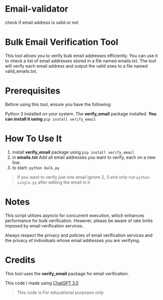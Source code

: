 # Email-validator
check if email address is valid or not

# Bulk Email Verification Tool

This tool allows you to verify bulk email addresses efficiently. You can use it to check a list of email addresses stored in a file named emails.txt. The tool will verify each email address and output the valid ones to a file named valid_emails.txt.

# Prerequisites
Before using this tool, ensure you have the following:

Python 3 installed on your system.
The **verify_email** package installed. 
**You can install it using** 
`pip install verify_email`

# How To Use It
1) install **verify_email** package using `pip install verify_email`
2) in **emails.txt** Add all email addresses you want to verify, each on a new line.
3) to start: `python bulk.py`
> If you want to verify just one email ignore 2, 3 and only run `python single.py` after editing the email in it

# Notes

This script utilizes asyncio for concurrent execution, which enhances performance for bulk verification. However, please be aware of rate limits imposed by email verification services.

Always respect the privacy and policies of email verification services and the privacy of individuals whose email addresses you are verifying.

# Credits

This tool uses the **verify_email** package for email verification.

This code I made using [ChatGPT 3.5](https://chat.openai.com)

> This code is For educational purposes only
